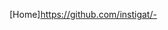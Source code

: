 [Home]https://github.com/instigat/-
<!DOCTYPE html>
<html>
<body>

<h1></h1>

<p></p>

</body>
</html>
